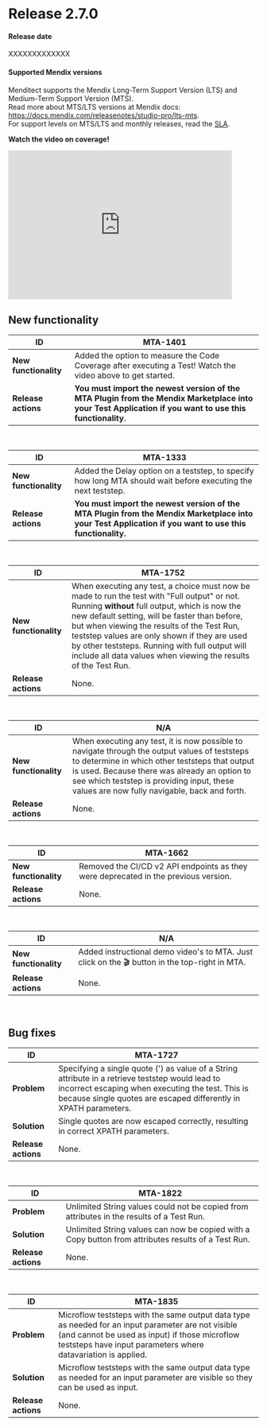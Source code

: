 # Release 2.7.0

#### Release date

XXXXXXXXXXXXX

#### Supported Mendix versions

Menditect supports the Mendix Long-Term Support Version (LTS) and Medium-Term Support Version (MTS). <br/>
Read more about MTS/LTS versions at Mendix docs: https://docs.mendix.com/releasenotes/studio-pro/lts-mts. <br/>
For support levels on MTS/LTS and monthly releases, read the [SLA](../legal/sla). 


**Watch the video on coverage!**
<iframe src="https://player.vimeo.com/video/956958620?h=47a5aa5f4c" height="300" width="450" frameborder="0" allow="autoplay; fullscreen" allowfullscreen></iframe>
<br/>



## New functionality 


| ID                    | MTA-1401                                                                                                                                               |
| --------------------- | ------------------------------------------------------------------------------------------------------------------------------------------------------ |
| __New functionality__ | Added the option to measure the Code Coverage after executing a Test! Watch the video above to get started.                                            |
| __Release actions__   | **You must import the newest version of the MTA Plugin from the Mendix Marketplace into your Test Application if you want to use this functionality**. |
<br/>


| ID                    | MTA-1333                                                                                                                                               |
| --------------------- | ------------------------------------------------------------------------------------------------------------------------------------------------------ |
| __New functionality__ | Added the Delay option on a teststep, to specify how long MTA should wait before executing the next teststep.                                          |
| __Release actions__   | **You must import the newest version of the MTA Plugin from the Mendix Marketplace into your Test Application if you want to use this functionality.** |

<br/>


| ID                    | MTA-1752                                                                                                                                                                                                                                                                                                                                                                                                           |
| --------------------- | ------------------------------------------------------------------------------------------------------------------------------------------------------------------------------------------------------------------------------------------------------------------------------------------------------------------------------------------------------------------------------------------------------------------ |
| __New functionality__ | When executing any test, a choice must now be made to run the test with "Full output" or not. Running **without** full output, which is now the new default setting, will be faster than before, but when viewing the results of the Test Run, teststep values are only shown if they are used by other teststeps. Running with full output will include all data values when viewing the results of the Test Run. |
| __Release actions__   | None.                                                                                                                                                                                                                                                                                                                                                                                                              |

<br/>


| ID                    | N/A                                                                                                                                                                                                                                                                                           |
| --------------------- | --------------------------------------------------------------------------------------------------------------------------------------------------------------------------------------------------------------------------------------------------------------------------------------------- |
| __New functionality__ | When executing any test, it is now possible to navigate through the output values of teststeps to determine in which other teststeps that output is used. Because there was already an option to see which teststep is providing input, these values are now fully navigable, back and forth. |
| __Release actions__   | None.                                                                                                                                                                                                                                                                                         |

<br/>


| ID                    | MTA-1662                                                                            |
| --------------------- | ----------------------------------------------------------------------------------- |
| __New functionality__ | Removed the CI/CD v2 API endpoints as they were deprecated in the previous version. |
| __Release actions__   | None.                                                                               |

<br/>


| ID                    | N/A                                                                                          |
| --------------------- | -------------------------------------------------------------------------------------------- |
| __New functionality__ | Added instructional demo video's to MTA. Just click on the 🎬 button in the top-right in MTA. |
| __Release actions__   | None.                                                                                        |

<br/>



## Bug fixes


| ID                  | MTA-1727                                                                                                                                                                                                                 |
| ------------------- | ------------------------------------------------------------------------------------------------------------------------------------------------------------------------------------------------------------------------ |
| __Problem__         | Specifying a single quote (') as value of a String attribute in a retrieve teststep would lead to incorrect escaping when executing the test. This is because single quotes are escaped differently in XPATH parameters. |
| __Solution__        | Single quotes are now escaped correctly, resulting in correct XPATH parameters.                                                                                                                                          |
| __Release actions__ | None.                                                                                                                                                                                                                    |

<br/>



| ID                  | MTA-1822                                                                                            |
| ------------------- | --------------------------------------------------------------------------------------------------- |
| __Problem__         | Unlimited String values could not be copied from attributes in the results of a Test Run.           |
| __Solution__        | Unlimited String values can now be copied with a Copy button from attributes results of a Test Run. |
| __Release actions__ | None.                                                                                               |

<br/>



| ID                  | MTA-1835                                                                                                                                                                                                             |
| ------------------- | -------------------------------------------------------------------------------------------------------------------------------------------------------------------------------------------------------------------- |
| __Problem__         | Microflow teststeps with the same output data type as needed for an input parameter are not visible (and cannot be used as input) if those microflow teststeps have input parameters where datavariation is applied. |
| __Solution__        | Microflow teststeps with the same output data type as needed for an input parameter are visible so they can be used as input.                                                                                        |
| __Release actions__ | None.                                                                                                                                                                                                                |

<br/>


